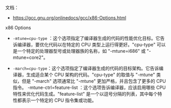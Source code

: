 文档：

- <https://gcc.gnu.org/onlinedocs/gcc/x86-Options.html>

x86 Options

- `-mtune=cpu-type` ：这个选项指定了编译器生成的代码的性能优化目标。它告诉编译器，要优化代码以在特定的 CPU 类型上运行得更好。"cpu-type" 可以是一个特定的处理器型号或处理器族的名称，如 "-mtune=i686" 或 "-mtune=core2"。

- `-march=cpu-type`：这个选项指定了编译器生成的代码的目标架构。它告诉编译器，生成适合某个 CPU 架构的代码。"cpu-type" 的取值与 "-mtune" 类似，但是 "-march" 选项通常比 "-mtune" 更加严格，并且包含了更多的 CPU 指令。 -mtune-ctrl=feature-list ：这个选项告诉编译器，应该启用哪些 CPU 特性来优化代码生成。"feature-list" 是一个以逗号分隔的列表，其中每个特性都表示一个特定的 CPU 指令集或功能。
